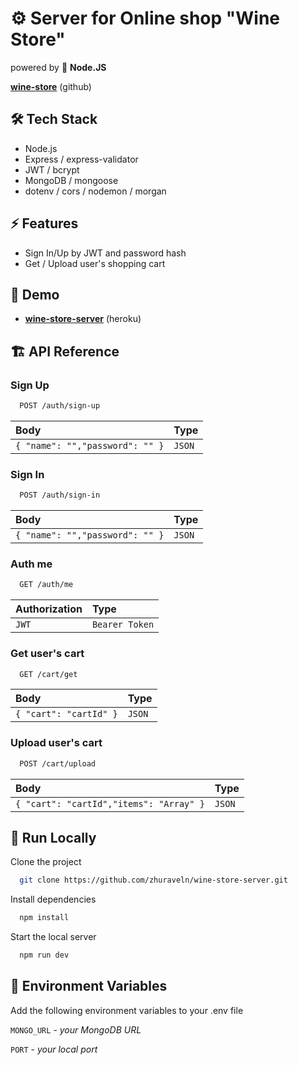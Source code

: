# ⚙️ Server for Online shop "Wine Store"

powered by 💚 **Node.JS**

**[wine-store](https://github.com/zhuraveln/wine-store-client)** (github)

## 🛠 Tech Stack

- Node.js
- Express / express-validator
- JWT / bcrypt
- MongoDB / mongoose
- dotenv / cors / nodemon / morgan

## ⚡️ Features

- Sign In/Up by JWT and password hash
- Get / Upload user's shopping cart

## 👀 Demo

- **[wine-store-server](https://wine-store-server.herokuapp.com/)** (heroku)

## 🏗 API Reference

### Sign Up

```bash
  POST /auth/sign-up
```

| Body                            | Type   |
| :------------------------------ | :----- |
| `{ "name": "","password": "" }` | `JSON` |

### Sign In

```bash
  POST /auth/sign-in
```

| Body                            | Type   |
| :------------------------------ | :----- |
| `{ "name": "","password": "" }` | `JSON` |

### Auth me

```bash
  GET /auth/me
```

| Authorization | Type           |
| :------------ | :------------- |
| `JWT`         | `Bearer Token` |

### Get user's cart

```bash
  GET /cart/get
```

| Body                   | Type   |
| :--------------------- | :----- |
| `{ "cart": "cartId" }` | `JSON` |

### Upload user's cart

```bash
  POST /cart/upload
```

| Body                                    | Type   |
| :-------------------------------------- | :----- |
| `{ "cart": "cartId","items": "Array" }` | `JSON` |

## 🚚 Run Locally

Clone the project

```bash
  git clone https://github.com/zhuraveln/wine-store-server.git
```

Install dependencies

```bash
  npm install
```

Start the local server

```bash
  npm run dev
```

## 🔐 Environment Variables

Add the following environment variables to your .env file

`MONGO_URL` - _your MongoDB URL_

`PORT` - _your local port_
